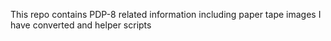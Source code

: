 This repo contains PDP-8 related information including paper tape images I have converted and helper scripts
